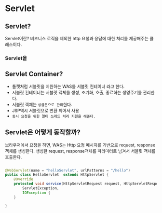 # Servlet

## Servlet?
Servlet이란? 비즈니스 로직을 제외한 http 요청과 응답에 대한 처리를 제공해주는 클래스이다.

### Servlet을 
## Servlet Container?
* 톰캣처럼 서블릿을 지원하는 WAS를 서블릿 컨테이너 라고 한다.
* 서블릿 컨테이너는 서블릿 객체를 생성, 초기화, 호출, 종료하는 생명주기를 관리한다.
* 서블릿 객체는 `싱글톤으로 관리`한다.
* JSP역시 서블릿으로 변환 되어서 사용
* `동시 요청을 위한 멀티 쓰레드 처리 지원을 해준다.`

## Servlet은 어떻게 동작할까?

브라우저에서 요청을 하면, WAS는 Http 요청 메시지를 기반으로 request, response객체를 생성한다. 
생성한 request, response객체를 파라미터로 넘겨서 서블릿 객체를 호출한다. 

```java

@WebServlet(name = "helloServlet", urlPatterns = "/hello")
public class HelloServlet  extends HttpServlet {
	@Override
	protected void service(HttpServletRequest request, HttpServletResponse response) throws
		ServletException,
		IOException {
	}

}
```